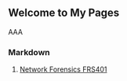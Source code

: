 ## Welcome to My Pages

AAA
### Markdown

1. [Network Forensics FRS401](https://namhb4.github.io/course/2018/05/10/FRS401.html)
